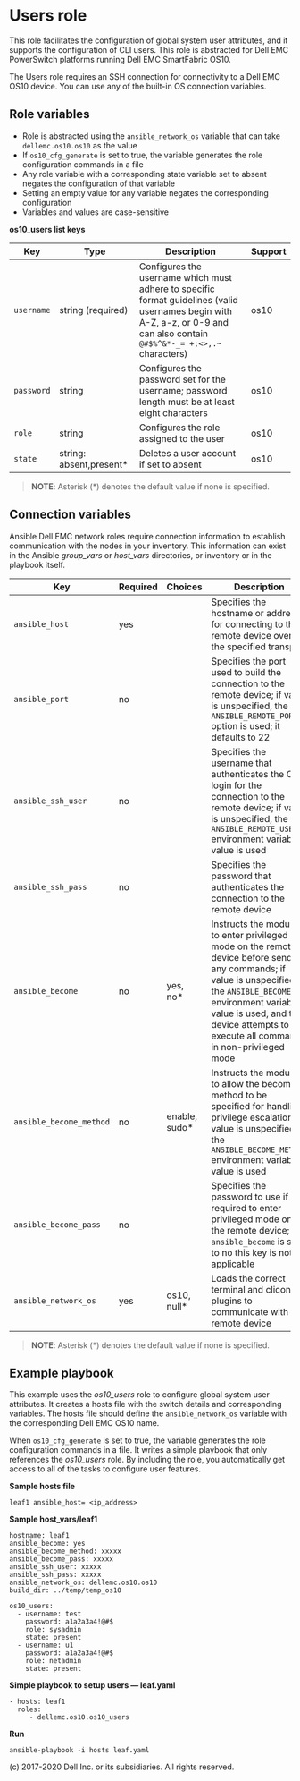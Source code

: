 Users role
==========

This role facilitates the configuration of global system user attributes, and it supports the configuration of CLI users. This role is abstracted for Dell EMC PowerSwitch platforms running Dell EMC SmartFabric OS10.

The Users role requires an SSH connection for connectivity to a Dell EMC OS10 device. You can use any of the built-in OS connection variables.

Role variables
--------------

- Role is abstracted using the `ansible_network_os` variable that can take `dellemc.os10.os10` as the value
- If `os10_cfg_generate` is set to true, the variable generates the role configuration commands in a file
- Any role variable with a corresponding state variable set to absent negates the configuration of that variable
- Setting an empty value for any variable negates the corresponding configuration
- Variables and values are case-sensitive

**os10_users list keys**

| Key        | Type                      | Description                                             | Support               |
|------------|---------------------------|---------------------------------------------------------|-----------------------|
| ``username`` | string (required)         | Configures the username which must adhere to specific format guidelines (valid usernames begin with A-Z, a-z, or 0-9 and can also contain `@#$%^&*-_= +;<>,.~` characters) | os10 |
| ``password`` | string                    | Configures the password set for the username; password length must be at least eight characters | os10 |
| ``role`` | string                    | Configures the role assigned to the user | os10 |
| ``state`` | string: absent,present\*     | Deletes a user account if set to absent  | os10 |

> **NOTE**: Asterisk (\*) denotes the default value if none is specified.

Connection variables
--------------------

Ansible Dell EMC network roles require connection information to establish communication with the nodes in your inventory. This information can exist in the Ansible *group_vars* or *host_vars* directories, or inventory or in the playbook itself.

| Key         | Required | Choices    | Description                                         |
|-------------|----------|------------|-----------------------------------------------------|
| ``ansible_host`` | yes      |            | Specifies the hostname or address for connecting to the remote device over the specified transport |
| ``ansible_port`` | no       |            | Specifies the port used to build the connection to the remote device; if value is unspecified, the `ANSIBLE_REMOTE_PORT` option is used; it defaults to 22 |
| ``ansible_ssh_user`` | no       |            | Specifies the username that authenticates the CLI login for the connection to the remote device; if value is unspecified, the `ANSIBLE_REMOTE_USER` environment variable value is used  |
| ``ansible_ssh_pass`` | no       |            | Specifies the password that authenticates the connection to the remote device  |
| ``ansible_become`` | no       | yes, no\*   | Instructs the module to enter privileged mode on the remote device before sending any commands; if value is unspecified, the `ANSIBLE_BECOME` environment variable value is used, and the device attempts to execute all commands in non-privileged mode |
| ``ansible_become_method`` | no       | enable, sudo\*   | Instructs the module to allow the become method to be specified for handling privilege escalation; if value is unspecified, the `ANSIBLE_BECOME_METHOD` environment variable value is used |
| ``ansible_become_pass`` | no       |            | Specifies the password to use if required to enter privileged mode on the remote device; if ``ansible_become`` is set to no this key is not applicable |
| ``ansible_network_os`` | yes      | os10, null\*  | Loads the correct terminal and cliconf plugins to communicate with the remote device |

> **NOTE**: Asterisk (\*) denotes the default value if none is specified.


Example playbook
----------------

This example uses the *os10_users* role to configure global system user attributes. It creates a hosts file with the switch details and corresponding variables. The hosts file should define the `ansible_network_os` variable with the corresponding Dell EMC OS10 name.

When `os10_cfg_generate` is set to true, the variable generates the role configuration commands in a file. It writes a simple playbook that only references the *os10_users* role. By including the role, you automatically get access to all of the tasks to configure user features.

**Sample hosts file**

    leaf1 ansible_host= <ip_address>

**Sample host_vars/leaf1**

    hostname: leaf1
    ansible_become: yes
    ansible_become_method: xxxxx
    ansible_become_pass: xxxxx
    ansible_ssh_user: xxxxx
    ansible_ssh_pass: xxxxx
    ansible_network_os: dellemc.os10.os10
    build_dir: ../temp/temp_os10

    os10_users:
      - username: test
        password: a1a2a3a4!@#$
        role: sysadmin
        state: present
      - username: u1
        password: a1a2a3a4!@#$
        role: netadmin
        state: present

**Simple playbook to setup users — leaf.yaml**

    - hosts: leaf1
      roles:
         - dellemc.os10.os10_users

**Run**

    ansible-playbook -i hosts leaf.yaml

(c) 2017-2020 Dell Inc. or its subsidiaries. All rights reserved.
